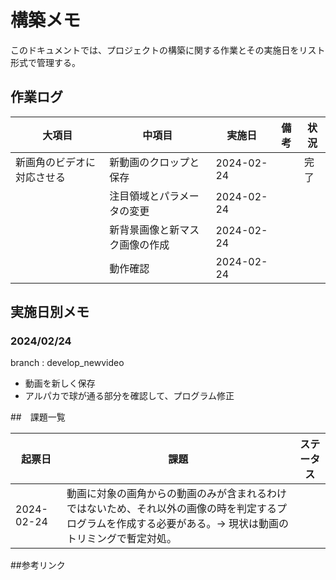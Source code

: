 # 構築メモ

このドキュメントでは、プロジェクトの構築に関する作業とその実施日をリスト形式で管理する。

## 作業ログ

| 大項目           | 中項目                     | 実施日       | 備考               |状況|
| ---------------- | -------------------------- | ------------ | ------------------ |---- |
| 新画角のビデオに対応させる         | 新動画のクロップと保存 |2024-02-24 |                    |完了|
|                 | 注目領域とパラメータの変更           | 2024-02-24 |||
|                 | 新背景画像と新マスク画像の作成           | 2024-02-24 |||
|                 | 動作確認           | 2024-02-24 |||

## 実施日別メモ

### 2024/02/24
branch : develop_newvideo

- 動画を新しく保存
- アルパカで球が通る部分を確認して、プログラム修正

##　課題一覧

| 起票日      | 課題                            | ステータス               |
| ------------ | ------------------------------------ | ------------------ |
| 2024-02-24   |動画に対象の画角からの動画のみが含まれるわけではないため、それ以外の画像の時を判定するプログラムを作成する必要がある。→ 現状は動画のトリミングで暫定対処。||

##参考リンク
